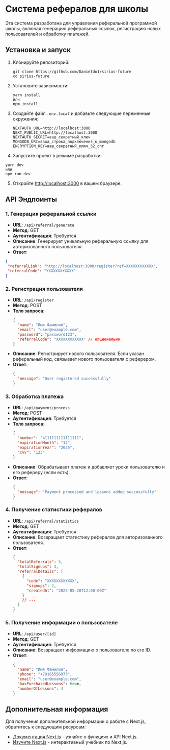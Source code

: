 # Система рефералов для школы

Эта система разработана для управления реферальной программой школы, включая генерацию реферальных ссылок, регистрацию новых пользователей и обработку платежей.

## Установка и запуск

1. Клонируйте репозиторий:

   ```
   git clone https://github.com/Danieldo1/sirius-future
   cd sirius-future
   ```

2. Установите зависимости:

   ```
   yarn install
   или
   npm install
   ```

3. Создайте файл `.env.local` и добавьте следующие переменные окружения:
   ```
   NEXTAUTH_URL=http://localhost:3000
   NEXT_PUBLIC_URL=http://localhost:3000
   NEXTAUTH_SECRET=ваш_секретный_ключ
   MONGODB_URI=ваша_строка_подключения_к_mongodb
   ENCRYPTION_KEY=ваш_секретный_ключ_32_chr
   ```

4. Запустите проект в режиме разработки:

```
yarn dev
или
npm run dev
````

5. Откройте [http://localhost:3000](http://localhost:3000) в вашем браузере.

## API Эндпоинты

### 1. Генерация реферальной ссылки
- **URL**: `/api/referral/generate`
- **Метод**: GET
- **Аутентификация**: Требуется
- **Описание**: Генерирует уникальную реферальную ссылку для авторизованного пользователя.
- **Ответ**:
```json
{
 "referralLink": "http://localhost:3000/register?ref=XXXXXXXXXXXX",
 "referralCode": "XXXXXXXXXXXX"
}
````

### 2. Регистрация пользователя

- **URL**: `/api/register`
- **Метод**: POST
- **Тело запроса**:
  ```json
  {
    "name": "Имя Фамилия",
    "email": "user@example.com",
    "password": "password123",
    "referralCode": "XXXXXXXXXXXX" // опционально
  }
  ```
- **Описание**: Регистрирует нового пользователя. Если указан реферальный код, связывает нового пользователя с реферером.
- **Ответ**:
  ```json
  {
    "message": "User registered successfully"
  }
  ```

### 3. Обработка платежа

- **URL**: `/api/payment/process`
- **Метод**: POST
- **Аутентификация**: Требуется
- **Тело запроса**:
  ```json
  {
    "number": "4111111111111111",
    "expirationMonth": "12",
    "expirationYear": "2025",
    "cvv": "123"
  }
  ```
- **Описание**: Обрабатывает платеж и добавляет уроки пользователю и его рефереру (если есть).
- **Ответ**:
  ```json
  {
    "message": "Payment processed and lessons added successfully"
  }
  ```

### 4. Получение статистики рефералов

- **URL**: `/api/referral/statistics`
- **Метод**: GET
- **Аутентификация**: Требуется
- **Описание**: Возвращает статистику рефералов для авторизованного пользователя.
- **Ответ**:
  ```json
  {
    "totalReferrals": 5,
    "totalSignups": 3,
    "referralDetails": [
      {
        "code": "XXXXXXXXXXXX",
        "signups": 2,
        "createdAt": "2023-05-20T12:00:00Z"
      }
      // ...
    ]
  }
  ```

### 5. Получение информации о пользователе

- **URL**: `/api/user/[id]`
- **Метод**: GET
- **Аутентификация**: Требуется
- **Описание**: Возвращает информацию о пользователе по его ID.
- **Ответ**:
  ```json
  {
    "name": "Имя Фамилия",
    "phone": "+79165556973",
    "email": "user@example.com",
    "hasPurchasedLessons": true,
    "numberOfLessons": 4
  }
  ```

## Дополнительная информация

Для получения дополнительной информации о работе с Next.js, обратитесь к следующим ресурсам:

- [Документация Next.js](https://nextjs.org/docs) - узнайте о функциях и API Next.js.
- [Изучите Next.js](https://nextjs.org/learn) - интерактивный учебник по Next.js.

